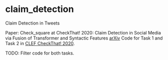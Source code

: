 # claim_detection
Claim Detection in Tweets

Paper: Check_square at CheckThat! 2020: Claim Detection in Social Media via Fusion of Transformer and Syntactic Features [arXiv](https://arxiv.org/abs/2007.10534)
Code for Task 1 and Task 2 in [CLEF CheckThat! 2020](https://sites.google.com/view/clef2020-checkthat/).

TODO: Filter code for both tasks.
